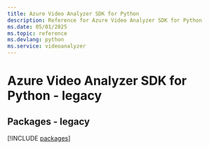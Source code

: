 ```yaml
---
title: Azure Video Analyzer SDK for Python
description: Reference for Azure Video Analyzer SDK for Python
ms.date: 05/01/2025
ms.topic: reference
ms.devlang: python
ms.service: videoanalyzer
---
```

# Azure Video Analyzer SDK for Python - legacy
## Packages - legacy
[!INCLUDE [packages](video-analyzer-index.md)]